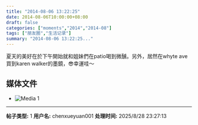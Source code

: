 ```yaml
---
title: "2014-08-06 13:22:25"
date: 2014-08-06T10:00:00+08:00
draft: false
categories: ["moments","2014","2014-08"]
tags: ["朋友圈","生活记录"]
summary: "2014-08-06 13:22:25..."
---
```


夏天的美好在於下午開始就和姐妹們在patio喝到微醺。另外，居然在whyte ave買到karen walker的墨鏡，😎幸運哇～

## 媒体文件

- ![Media 1](/Moments/photos/2014-08-06/201408061322250.jpg)

---

**帖子类型:** 1
**用户名:** chenxueyuan001
**处理时间:** 2025/8/28 23:27:13